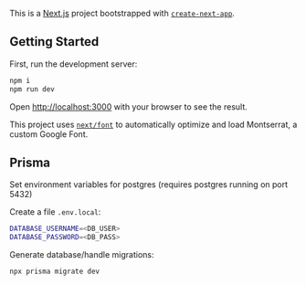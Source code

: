 This is a [Next.js](https://nextjs.org/) project bootstrapped with [`create-next-app`](https://github.com/vercel/next.js/tree/canary/packages/create-next-app).

## Getting Started

First, run the development server:

```bash
npm i
npm run dev
```

Open [http://localhost:3000](http://localhost:3000) with your browser to see the result.

This project uses [`next/font`](https://nextjs.org/docs/basic-features/font-optimization) to automatically optimize and load Montserrat, a custom Google Font.

## Prisma

Set environment variables for postgres (requires postgres running on port 5432)

Create a file `.env.local`:
```bash
DATABASE_USERNAME=<DB_USER>
DATABASE_PASSWORD=<DB_PASS>
```

Generate database/handle migrations:

```bash
npx prisma migrate dev
```
